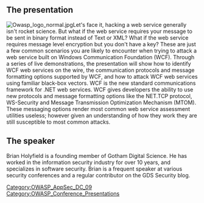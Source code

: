 ## The presentation

![Owasp_logo_normal.jpg](Owasp_logo_normal.jpg
"Owasp_logo_normal.jpg")Let's face it, hacking a web service generally
isn't rocket science. But what if the web service requires your message
to be sent in binary format instead of Text or XML? What if the web
service requires message level encryption but you don't have a key?
These are just a few common scenarios you are likely to encounter when
trying to attack a web service built on Windows Communication Foundation
(WCF). Through a series of live demonstrations, the presentation will
show how to identify WCF web services on the wire, the communication
protocols and message formatting options supported by WCF, and how to
attack WCF web services using familiar black-box vectors. WCF is the new
standard communications framework for .NET web services. WCF gives
developers the ability to use new protocols and message formatting
options like the NET.TCP protocol, WS-Security and Message Transmission
Optimization Mechanism (MTOM). These messaging options render most
common web service assessment utilities useless; however given an
understanding of how they work they are still susceptible to most common
attacks.

## The speaker

Brian Holyfield is a founding member of Gotham Digital Science. He has
worked in the information security industry for over 10 years, and
specializes in software security. Brian is a frequent speaker at various
security conferences and a regular contributor on the GDS Security blog.

[Category:OWASP_AppSec_DC_09](Category:OWASP_AppSec_DC_09 "wikilink")
[Category:OWASP_Conference_Presentations](Category:OWASP_Conference_Presentations "wikilink")